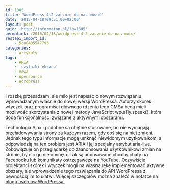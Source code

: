 ```yaml
---
id: 1305
title: 'WordPress 4.2 zacznie do nas mówić'
date: '2015-04-18T09:51:00+02:00'
layout: post
guid: 'http://informaton.pl/?p=1305'
permalink: /2015/04/18/wordpress-4-2-zacznie-do-nas-mwic/
restapi_import_id:
    - 5ca8405547793
categories:
    - artykuły
tags:
    - ARIA
    - 'czytniki ekranu'
    - mowa
    - opensource
    - Wordpress
---
```


Troszkę przesadzam, ale miło jest napisać o nowym rozwiązaniu wprowadzanym właśnie do nowej wersji WordPressa. Autorzy skórek i wtyczek oraz programiści głównego rdzenia tego CMSa będą mieli możliwość skorzystania z nowej metody JavaScript wp.a11y.speak(), która doda funkcjonalności związane z [aktywnymi obszarami.](http://informaton.pl/artykuly/aktywne-obszary-i-wsplczynnik-nachalnosci/)

Technologia Ajax i podobne są chętnie stosowane, bo nie wymagają przeładowywania strony za każdym razem, gdy coś się na niej zmieni. Jednak tego typu informacje mogą umknąć niewidomym użytkownikom, a odpowiedzią na ten problem jest ARIA i jej specjalny atrybut aria-live. Zobowiązuje on przeglądarkę do zaanonsowania użytkownikowi zmian na stronie, by nic go nie ominęło. Tak są anonsowane choćby chaty na Facebooku lub komunikaty ostrzegawcze na YouTube. Oczywiście projektanci skórek i wtyczek mogli na własną rękę implementować aktywne obszary, ale wprowadzenie tego rozwiązania do API WordPressa z pewnością im to ułatwi. Więcej szczegółów można znaleźć w notatce na [blogu twórców WordPressa.](https://make.wordpress.org/accessibility/2015/04/15/let-wordpress-speak-new-in-wordpress-4-2/)